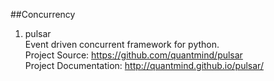 ##Concurrency


1. pulsar   
Event driven concurrent framework for python.   
Project Source: https://github.com/quantmind/pulsar   
Project Documentation: http://quantmind.github.io/pulsar/   
